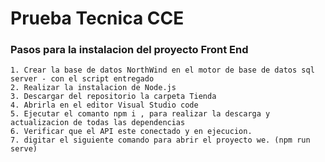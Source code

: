 # Prueba Tecnica CCE

### Pasos para la instalacion del proyecto Front End
```
1. Crear la base de datos NorthWind en el motor de base de datos sql server - con el script entregado
2. Realizar la instalacion de Node.js
3. Descargar del repositorio la carpeta Tienda
4. Abrirla en el editor Visual Studio code
5. Ejecutar el comanto npm i , para realizar la descarga y actualizacion de todas las dependencias
6. Verificar que el API este conectado y en ejecucion.
7. digitar el siguiente comando para abrir el proyecto we. (npm run serve)
```

